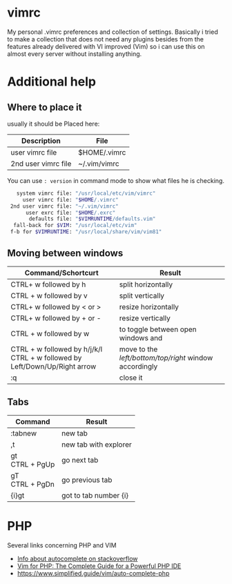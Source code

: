# vimrc
My personal .vimrc preferences and collection of settings. Basically i tried to make a collection that does not need any plugins besides from the features already delivered with VI improved (Vim) so i can use this on almost every server without  installing anything. 

# Additional help

## Where to place it

usually it should be Placed here:

| Description         | File         |
| ------------------- | ------------ |
| user vimrc file     | $HOME/.vimrc |
| 2nd user vimrc file | ~/.vim/vimrc |

You can use `: version`  in command mode to show what files he is checking. 

```bash
   system vimrc file: "/usr/local/etc/vim/vimrc"
     user vimrc file: "$HOME/.vimrc"
 2nd user vimrc file: "~/.vim/vimrc"
      user exrc file: "$HOME/.exrc"
       defaults file: "$VIMRUNTIME/defaults.vim"
  fall-back for $VIM: "/usr/local/etc/vim"
 f-b for $VIMRUNTIME: "/usr/local/share/vim/vim81"
```



##  Moving between windows 

| Command/Schortcurt                                           | Result                                                 |
| ------------------------------------------------------------ | ------------------------------------------------------ |
| CTRL+ w followed by h                                        | split horizontally                                     |
| CTRL + w followed by v                                       | split vertically                                       |
| CTRL+ w followed by < or >                                   | resize horizontally                                    |
| CTRL+ w followed by + or -                                   | resize vertically                                      |
| CTRL + w followed by w                                       | to toggle between open windows and                     |
| CTRL + w followed by h/j/k/l<br />CTRL + w followed by Left/Down/Up/Right arrow | move to the *left/bottom/top/right* window accordingly |
| :q                                                           | close it                                               |



## Tabs

| Command             | Result                |
| ------------------- | --------------------- |
| :tabnew             | new tab               |
| ,t                  | new tab with explorer |
| gt<br />CTRL + PgUp | go next tab           |
| gT<br />CTRL + PgDn | go previous tab       |
| {i}gt               | got to tab number {i} |



# PHP

Several links concerning PHP and VIM

- [Info about autocomplete on stackoverflow](https://stackoverflow.com/questions/9863706/php-autocomplete-with-vim)
- [Vim for PHP: The Complete Guide for a Powerful PHP IDE](https://thevaluable.dev/vim-php-ide/)
- https://www.simplified.guide/vim/auto-complete-php



